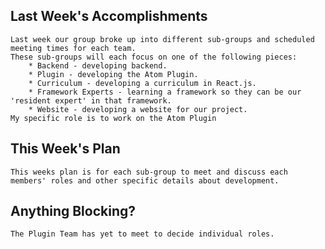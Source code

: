 ## Last Week's Accomplishments

    Last week our group broke up into different sub-groups and scheduled meeting times for each team.
    These sub-groups will each focus on one of the following pieces:
        * Backend - developing backend.
        * Plugin - developing the Atom Plugin.
        * Curriculum - developing a curriculum in React.js.
        * Framework Experts - learning a framework so they can be our 'resident expert' in that framework.
        * Website - developing a website for our project.
    My specific role is to work on the Atom Plugin

## This Week's Plan
    
    This weeks plan is for each sub-group to meet and discuss each members' roles and other specific details about development.

## Anything Blocking?

    The Plugin Team has yet to meet to decide individual roles.
